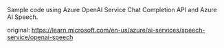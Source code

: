 Sample code using Azure OpenAI Service Chat Completion API and Azure AI Speech.

original:
https://learn.microsoft.com/en-us/azure/ai-services/speech-service/openai-speech

